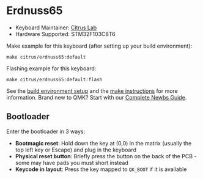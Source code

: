 # Erdnuss65

* Keyboard Maintainer: [Citrus Lab](https://github.com/ctt-t) 
* Hardware Supported: STM32F103C8T6

Make example for this keyboard (after setting up your build environment):

    make citrus/erdnuss65:default

Flashing example for this keyboard:

    make citrus/erdnuss65:default:flash

See the [build environment setup](https://docs.qmk.fm/#/getting_started_build_tools) and the [make instructions](https://docs.qmk.fm/#/getting_started_make_guide) for more information. Brand new to QMK? Start with our [Complete Newbs Guide](https://docs.qmk.fm/#/newbs).

## Bootloader

Enter the bootloader in 3 ways:

* **Bootmagic reset**: Hold down the key at (0,0) in the matrix (usually the top left key or Escape) and plug in the keyboard
* **Physical reset button**: Briefly press the button on the back of the PCB - some may have pads you must short instead
* **Keycode in layout**: Press the key mapped to `QK_BOOT` if it is available
